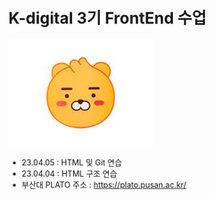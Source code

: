 # K-digital 3기 FrontEnd 수업
![Alt text](/image/me.jpg)
+ 23.04.05 : HTML 및 Git 연습
+ 23.04.04 : HTML 구조 연습
+ 부산대 PLATO 주소 : <https://plato.pusan.ac.kr/>